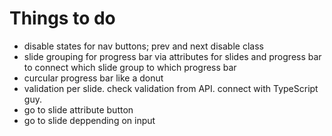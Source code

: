 # Things to do

-   disable states for nav buttons; prev and next disable class
-   slide grouping for progress bar via attributes for slides and progress bar to connect which slide group to which progress bar
-   curcular progress bar like a donut
-   validation per slide. check validation from API. connect with TypeScript guy.
-   go to slide attribute button
-   go to slide deppending on input
